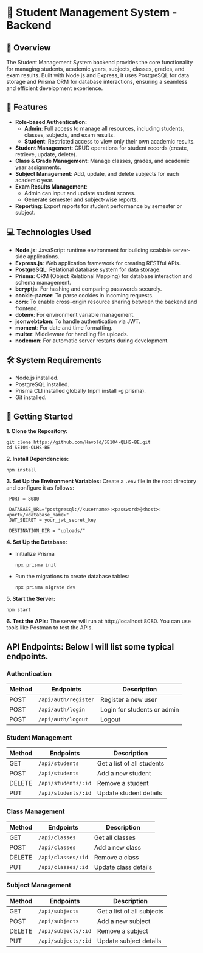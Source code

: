 # 📘 Student Management System - Backend
## 📖 Overview
The Student Management System backend provides the core functionality for managing students, academic years, subjects, classes, grades, and exam results. Built with Node.js and Express, it uses PostgreSQL for data storage and Prisma ORM for database interactions, ensuring a seamless and efficient development experience.
## 🌟 Features
- **Role-based Authentication:**
  - **Admin**: Full access to manage all resources, including students, classes, subjects, and exam results.
  - **Student**: Restricted access to view only their own academic results.
- **Student Management**: CRUD operations for student records (create, retrieve, update, delete).
- **Class & Grade Management**: Manage classes, grades, and academic year assignments.
- **Subject Management**: Add, update, and delete subjects for each academic year.
- **Exam Results Management**:
  - Admin can input and update student scores.
  - Generate semester and subject-wise reports.
- **Reporting**: Export reports for student performance by semester or subject.
  
## 💻 Technologies Used
- **Node.js**: JavaScript runtime environment for building scalable server-side applications.
- **Express.js**: Web application framework for creating RESTful APIs.
- **PostgreSQL**: Relational database system for data storage.
- **Prisma**: ORM (Object Relational Mapping) for database interaction and schema management.
- **bcryptjs**: For hashing and comparing passwords securely.
- **cookie-parser**: To parse cookies in incoming requests.
- **cors**: To enable cross-origin resource sharing between the backend and frontend.
- **dotenv**: For environment variable management.
- **jsonwebtoken**: To handle authentication via JWT.
- **moment**: For date and time formatting.
- **multer**: Middleware for handling file uploads.
- **nodemon**: For automatic server restarts during development.

## 🛠️ System Requirements
- Node.js installed.
- PostgreSQL installed.
- Prisma CLI installed globally (npm install -g prisma).
- Git installed.
## 🚀 Getting Started
**1. Clone the Repository:**
   ```
   git clone https://github.com/Havold/SE104-QLHS-BE.git
   cd SE104-QLHS-BE
   ```
**2. Install Dependencies:**
   ```
   npm install
   ```
**3. Set Up the Environment Variables:**
   Create a `.env` file in the root directory and configure it as follows:
   ```
    PORT = 8080

    DATABASE_URL="postgresql://<username>:<password>@<host>:<port>/<database_name>"
    JWT_SECRET = your_jwt_secret_key
    
    DESTINATION_DIR = "uploads/"
   ```
**4. Set Up the Database:** 
- Initialize Prisma
  ```
  npx prisma init
  ```
- Run the migrations to create database tables:
  ```
  npx prisma migrate dev
  ```

**5. Start the Server:**
   ```
   npm start
   ```
**6. Test the APIs:**
   The server will run at http://localhost:8080. You can use tools like Postman to test the APIs.

## API Endpoints: Below I will list some typical endpoints.
### Authentication
| Method   | Endpoints                     | Description                  |
|----------|-------------------------------|------------------------------|
| POST     | `/api/auth/register`          | Register a new user          |
| POST     | `/api/auth/login`             | Login for students or admin  |
| POST     | `/api/auth/logout`            | Logout                       |

### Student Management
| Method   | Endpoints                     | Description                  |
|----------|-------------------------------|------------------------------|
| GET      | `/api/students`                  | Get a list of all students        |
| POST     | `/api/students`                  | Add a new student           |
| DELETE   | `/api/students/:id`              | Remove a student             |
| PUT   | `/api/students/:id`              | Update student details            |

### Class Management
| Method   | Endpoints                     | Description                  |
|----------|-------------------------------|------------------------------|
| GET      | `/api/classes`                  | Get all classes            |
| POST     | `/api/classes`                  | Add a new class        |
| DELETE   | `/api/classes/:id`                  | Remove a class  |
| PUT   | `/api/classes/:id`                  | Update class details  |

### Subject Management
| Method   | Endpoints                     | Description                       |
|----------|-------------------------------|-----------------------------------|
| GET      | `/api/subjects`               | Get a list of all subjects      |
| POST     | `/api/subjects`       | 	Add a new subject  |
| DELETE   | `/api/subjects/:id`                  | Remove a subject  |
| PUT   | `/api/subjects/:id`                  | Update subject details  |



